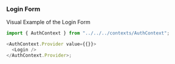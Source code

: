 ### Login Form

Visual Example of the Login Form

```js
import { AuthContext } from "../../../contexts/AuthContext";

<AuthContext.Provider value={{}}>
  <Login />
</AuthContext.Provider>;
```